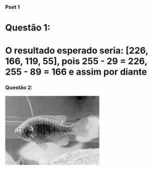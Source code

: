 ### Pset 1
# Questão 1:
# O resultado esperado seria: [226, 166, 119, 55], pois 255 - 29 = 226, 255 - 89 = 166 e assim por diante

### Questão 2:
![bluegillInvertida](https://github.com/VladimirGB1/uvv_LP_cc3m/blob/main/Pset%201/Imagens/bluegillInvertida.png)

